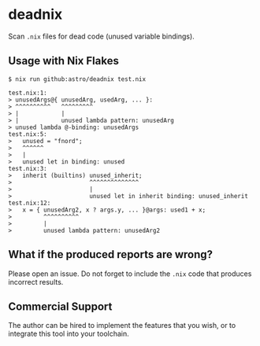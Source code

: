 # deadnix

Scan `.nix` files for dead code (unused variable bindings).

## Usage with Nix Flakes

```
$ nix run github:astro/deadnix test.nix
```

```
test.nix:1:
> unusedArgs@{ unusedArg, usedArg, ... }:
> ^^^^^^^^^^   ^^^^^^^^^
> |            |
> |            unused lambda pattern: unusedArg
> unused lambda @-binding: unusedArgs
test.nix:5:
>   unused = "fnord";
>   ^^^^^^
>   |
>   unused let in binding: unused
test.nix:3:
>   inherit (builtins) unused_inherit;
>                      ^^^^^^^^^^^^^^
>                      |
>                      unused let in inherit binding: unused_inherit
test.nix:12:
>   x = { unusedArg2, x ? args.y, ... }@args: used1 + x;
>         ^^^^^^^^^^
>         |
>         unused lambda pattern: unusedArg2
```


## What if the produced reports are wrong?

Please open an issue. Do not forget to include the `.nix` code that
produces incorrect results.


## Commercial Support

The author can be hired to implement the features that you wish, or to
integrate this tool into your toolchain.
